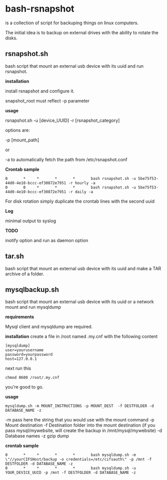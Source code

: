 # bash-rsnapshot

is a collection of script for backuping things on linux computers.

The initial idea is to backup on external drives with the ability to rotate the disks.


rsnapshot.sh
----------------

bash script that mount an external usb device with its uuid and run rsnapshot.

**installation**

  install rsnapshot and configure it.

  snapshot_root must reflect -p parameter

**usage**

rsnapshot.sh -u [device_UUID] -r [rsnapshot_category]

options are:

-p [mount_path]

or

-a to automatically fetch the path from /etc/rsnapshot.conf




**Crontab sample**

    0       *     *       *       *       bash rsnapshot.sh -u 5be75f53-44d0-4e10-bccc-ef30872e7951 -r hourly -a
    0       0     *       *       *       bash rsnapshot.sh -u 5be75f53-44d0-4e10-bccc-ef30872e7951 -r daily -a



For disk rotation simply duplicate the crontab lines with the second uuid

**Log**

minimal output to syslog

**TODO**

inotify option and run as daemon option

tar.sh
----------------
bash script that mount an external usb device with its uuid and make a TAR archive of a folder.



mysqlbackup.sh
----------------

bash script that mount an external usb device with its uuid or a network mount and run mysqldump

**requirements**

Mysql client and mysqldump are required.

**installation**
create a file in /root named .my.cnf with the following content

    [mysqldump]
    user=yourusername
    password=yourpassword
    host=127.0.0.1

next run this

    chmod 0600 /root/.my.cnf

you're good to go. 


**usage**

    mysqldump.sh -m MOUNT_INSTRUCTIONS -p MOUNT_DEST  -f DESTFOLDER -d DATABASE_NAME -z

  -m pass here the string that you would use with the mount command
  -p Mount destination
  -f Destination folder into the mount destination (if you pass mysql/mywebsite, will create the backup in /mnt/mysql/mywebsite)
  -d Database names
  -z gzip dump

**crontab sample**

    0       *     *       *       *       bash mysqldump.sh -m \"//yourCIFSHost/backup -o credentials=/etc/cifsauth\" -p /mnt -f DESTFOLDER -d DATABASE_NAME -z
    0       *     *       *       *       bash mysqldump.sh -u YOUR_DEVICE_UUID -p /mnt -f DESTFOLDER -d DATABASE_NAME -z
